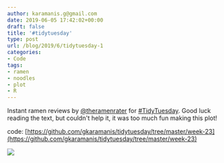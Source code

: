 ```yaml
---
author: karamanis.g@gmail.com
date: 2019-06-05 17:42:02+00:00
draft: false
title: '#tidytuesday'
type: post
url: /blog/2019/6/tidytuesday-1
categories:
- Code
tags:
- ramen
- noodles
- plot
- R
---
```


Instant ramen reviews by  [@theramenrater](https://mobile.twitter.com/theramenrater) for [#TidyTuesday](https://mobile.twitter.com/hashtag/TidyTuesday?src=hashtag_click). Good luck reading the text, but couldn't help it, it was too much fun making this plot!

code: [https://github.com/gkaramanis/tidytuesday/tree/master/week-23](https://github.com/gkaramanis/tidytuesday/tree/master/week-23)



  
   ![](/images/2019-06-05-20196tidytuesday-1/ramen.png)

  


